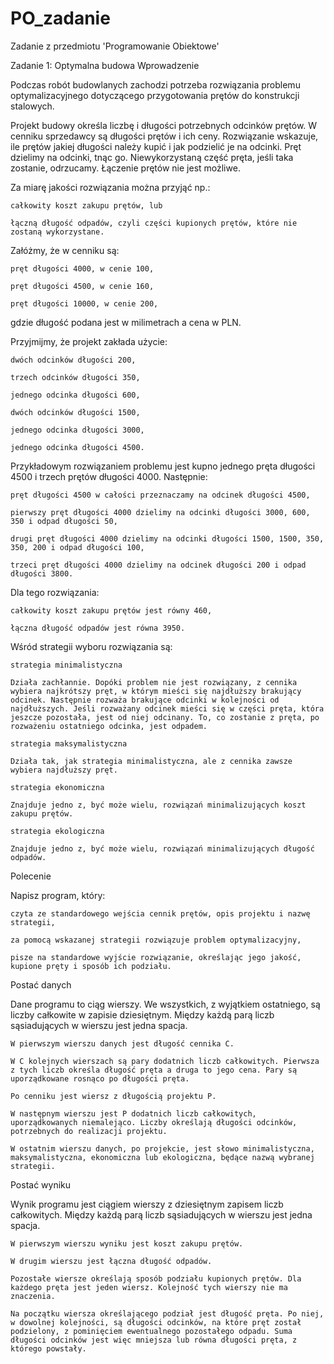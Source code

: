 # PO_zadanie
Zadanie z przedmiotu 'Programowanie Obiektowe'

Zadanie 1: Optymalna budowa
Wprowadzenie

Podczas robót budowlanych zachodzi potrzeba rozwiązania problemu optymalizacyjnego dotyczącego przygotowania prętów do konstrukcji stalowych.

Projekt budowy określa liczbę i długości potrzebnych odcinków prętów. W cenniku sprzedawcy są długości prętów i ich ceny. Rozwiązanie wskazuje, ile prętów jakiej długości należy kupić i jak podzielić je na odcinki. Pręt dzielimy na odcinki, tnąc go. Niewykorzystaną część pręta, jeśli taka zostanie, odrzucamy. Łączenie prętów nie jest możliwe.

Za miarę jakości rozwiązania można przyjąć np.:

    całkowity koszt zakupu prętów, lub

    łączną długość odpadów, czyli części kupionych prętów, które nie zostaną wykorzystane.

Załóżmy, że w cenniku są:

    pręt długości 4000, w cenie 100,

    pręt długości 4500, w cenie 160,

    pręt długości 10000, w cenie 200,

gdzie długość podana jest w milimetrach a cena w PLN.

Przyjmijmy, że projekt zakłada użycie:

    dwóch odcinków długości 200,

    trzech odcinków długości 350,

    jednego odcinka długości 600,

    dwóch odcinków długości 1500,

    jednego odcinka długości 3000,

    jednego odcinka długości 4500.

Przykładowym rozwiązaniem problemu jest kupno jednego pręta długości 4500 i trzech prętów długości 4000. Następnie:

    pręt długości 4500 w całości przeznaczamy na odcinek długości 4500,

    pierwszy pręt długości 4000 dzielimy na odcinki długości 3000, 600, 350 i odpad długości 50,

    drugi pręt długości 4000 dzielimy na odcinki długości 1500, 1500, 350, 350, 200 i odpad długości 100,

    trzeci pręt długości 4000 dzielimy na odcinek długości 200 i odpad długości 3800.

Dla tego rozwiązania:

    całkowity koszt zakupu prętów jest równy 460,

    łączna długość odpadów jest równa 3950.

Wśród strategii wyboru rozwiązania są:

    strategia minimalistyczna

    Działa zachłannie. Dopóki problem nie jest rozwiązany, z cennika wybiera najkrótszy pręt, w którym mieści się najdłuższy brakujący odcinek. Następnie rozważa brakujące odcinki w kolejności od najdłuższych. Jeśli rozważany odcinek mieści się w części pręta, która jeszcze pozostała, jest od niej odcinany. To, co zostanie z pręta, po rozważeniu ostatniego odcinka, jest odpadem.

    strategia maksymalistyczna

    Działa tak, jak strategia minimalistyczna, ale z cennika zawsze wybiera najdłuższy pręt.

    strategia ekonomiczna

    Znajduje jedno z, być może wielu, rozwiązań minimalizujących koszt zakupu prętów.

    strategia ekologiczna

    Znajduje jedno z, być może wielu, rozwiązań minimalizujących długość odpadów.

Polecenie

Napisz program, który:

    czyta ze standardowego wejścia cennik prętów, opis projektu i nazwę strategii,

    za pomocą wskazanej strategii rozwiązuje problem optymalizacyjny,

    pisze na standardowe wyjście rozwiązanie, określając jego jakość, kupione pręty i sposób ich podziału.

Postać danych

Dane programu to ciąg wierszy. We wszystkich, z wyjątkiem ostatniego, są liczby całkowite w zapisie dziesiętnym. Między każdą parą liczb sąsiadujących w wierszu jest jedna spacja.

    W pierwszym wierszu danych jest długość cennika C.

    W C kolejnych wierszach są pary dodatnich liczb całkowitych. Pierwsza z tych liczb określa długość pręta a druga to jego cena. Pary są uporządkowane rosnąco po długości pręta.

    Po cenniku jest wiersz z długością projektu P.

    W następnym wierszu jest P dodatnich liczb całkowitych, uporządkowanych niemalejąco. Liczby określają długości odcinków, potrzebnych do realizacji projektu.

    W ostatnim wierszu danych, po projekcie, jest słowo minimalistyczna, maksymalistyczna, ekonomiczna lub ekologiczna, będące nazwą wybranej strategii.

Postać wyniku

Wynik programu jest ciągiem wierszy z dziesiętnym zapisem liczb całkowitych. Między każdą parą liczb sąsiadujących w wierszu jest jedna spacja.

    W pierwszym wierszu wyniku jest koszt zakupu prętów.

    W drugim wierszu jest łączna długość odpadów.

    Pozostałe wiersze określają sposób podziału kupionych prętów. Dla każdego pręta jest jeden wiersz. Kolejność tych wierszy nie ma znaczenia.

    Na początku wiersza określającego podział jest długość pręta. Po niej, w dowolnej kolejności, są długości odcinków, na które pręt został podzielony, z pominięciem ewentualnego pozostałego odpadu. Suma długości odcinków jest więc mniejsza lub równa długości pręta, z którego powstały.

